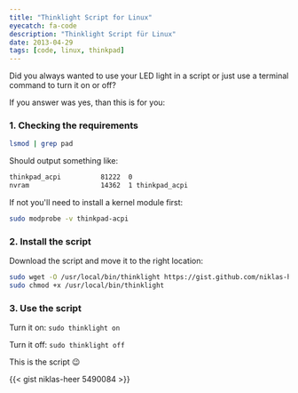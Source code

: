 ```yaml
---
title: "Thinklight Script for Linux"
eyecatch: fa-code
description: "Thinklight Script für Linux"
date: 2013-04-29
tags: [code, linux, thinkpad]
---
```


Did you always wanted to use your LED light in a script or just use a terminal command to turn it on or off?

If you answer was yes, than this is for you:

### 1. Checking the requirements

```bash
lsmod | grep pad
```

Should output something like:

```bash
thinkpad_acpi          81222  0
nvram                  14362  1 thinkpad_acpi
```

If not you'll need to install a kernel module first:

```bash
sudo modprobe -v thinkpad-acpi
```

### 2. Install the script

Download the script and move it to the right location:

```bash
sudo wget -O /usr/local/bin/thinklight https://gist.github.com/niklas-heer/5490084/raw/990ab4c0ec70a39791b4369fddc2e12498c82cd0/thinklight
sudo chmod +x /usr/local/bin/thinklight
```

### 3. Use the script

Turn it on:
`sudo thinklight on`

Turn it off:
`sudo thinklight off`

This is the script :wink:

{{< gist niklas-heer 5490084 >}}
